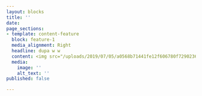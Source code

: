 ```yaml
---
layout: blocks
title: ''
date: 
page_sections:
- template: content-feature
  block: feature-1
  media_alignment: Right
  headline: dupa w w
  content: <img src="/uploads/2019/07/05/a0568b71441fe12f606780f7290236a0.jpg">
  media:
    image: ''
    alt_text: ''
published: false

---
```

